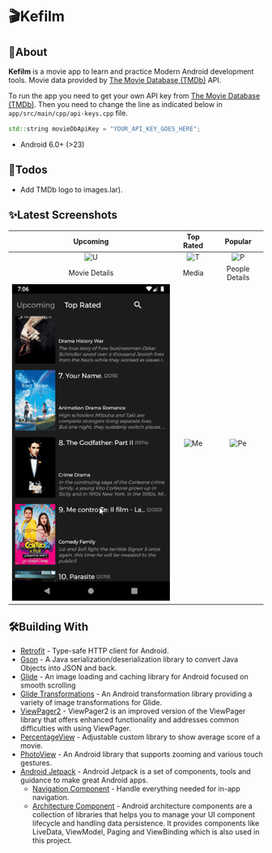 # 🎬Kefilm 
## 📝About
**Kefilm** is a movie app to learn and practice Modern Android development tools. Movie data provided by [The Movie Database (TMDb)](https://www.themoviedb.org/) API.

To run the app you need to get your own API key from [The Movie Database (TMDb)](https://www.themoviedb.org/). Then you need to change the line as indicated below in `app/src/main/cpp/api-keys.cpp`  file.
```cpp
std::string movieDbApiKey = "YOUR_API_KEY_GOES_HERE";
```

+ Android 6.0+ (>23)

## 🌟Todos
+ Add TMDb logo to images.lar).

## ✨Latest Screenshots
| Upcoming | Top Rated |  Popular |
|:-:|:-:|:-:|
| ![U](screenshots/latest/upcoming.gif?raw=true) | ![T](screenshots/latest/toprated.gif?raw=true) | ![P](screenshots/latest/popular.gif?raw=true) |
| Movie Details | Media |  People Details |
| ![M](screenshots/latest/movie_details.gif?raw=true) | ![Me]() | ![Pe]() |

## 🛠️Building With 
+ [Retrofit](https://github.com/square/retrofit) - Type-safe HTTP client for Android.
+ [Gson](https://github.com/google/gson) - A Java serialization/deserialization library to convert Java Objects into JSON and back.
+ [Glide](https://github.com/bumptech/glide) - An image loading and caching library for Android focused on smooth scrolling
+ [Glide Transformations](https://github.com/wasabeef/glide-transformations) - An Android transformation library providing a variety of image transformations for Glide. 
+ [ViewPager2](https://developer.android.com/training/animation/vp2-migration) - ViewPager2 is an improved version of the ViewPager library that offers enhanced functionality and addresses common difficulties with using ViewPager.
+ [PercentageView](https://github.com/turkergoksu/PercentageView) - Adjustable custom library to show average score of a movie.
+ [PhotoView](https://github.com/Baseflow/PhotoView) - An Android library that supports zooming and various touch gestures.
+ [Android Jetpack](https://developer.android.com/jetpack) - Android Jetpack is a set of components, tools and guidance to make great Android apps.
  + [Navigation Component](https://developer.android.com/guide/navigation) - Handle everything needed for in-app navigation.
  + [Architecture Component](https://developer.android.com/topic/libraries/architecture) - Android architecture components are a collection of libraries that helps you to manage your UI component lifecycle and handling data persistence. It provides components like LiveData, ViewModel, Paging and ViewBinding which is also used in this project.